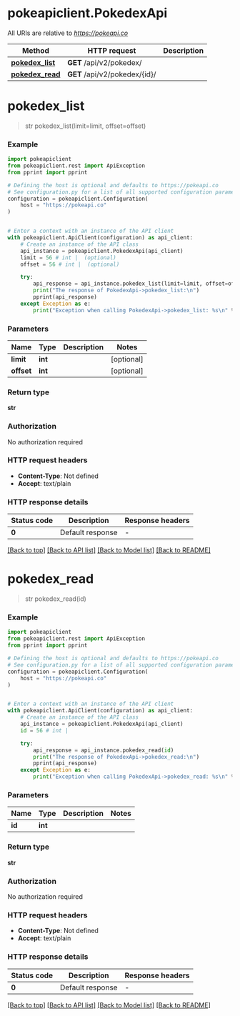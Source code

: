 # pokeapiclient.PokedexApi

All URIs are relative to *https://pokeapi.co*

Method | HTTP request | Description
------------- | ------------- | -------------
[**pokedex_list**](PokedexApi.md#pokedex_list) | **GET** /api/v2/pokedex/ | 
[**pokedex_read**](PokedexApi.md#pokedex_read) | **GET** /api/v2/pokedex/{id}/ | 


# **pokedex_list**
> str pokedex_list(limit=limit, offset=offset)

### Example


```python
import pokeapiclient
from pokeapiclient.rest import ApiException
from pprint import pprint

# Defining the host is optional and defaults to https://pokeapi.co
# See configuration.py for a list of all supported configuration parameters.
configuration = pokeapiclient.Configuration(
    host = "https://pokeapi.co"
)


# Enter a context with an instance of the API client
with pokeapiclient.ApiClient(configuration) as api_client:
    # Create an instance of the API class
    api_instance = pokeapiclient.PokedexApi(api_client)
    limit = 56 # int |  (optional)
    offset = 56 # int |  (optional)

    try:
        api_response = api_instance.pokedex_list(limit=limit, offset=offset)
        print("The response of PokedexApi->pokedex_list:\n")
        pprint(api_response)
    except Exception as e:
        print("Exception when calling PokedexApi->pokedex_list: %s\n" % e)
```



### Parameters


Name | Type | Description  | Notes
------------- | ------------- | ------------- | -------------
 **limit** | **int**|  | [optional] 
 **offset** | **int**|  | [optional] 

### Return type

**str**

### Authorization

No authorization required

### HTTP request headers

 - **Content-Type**: Not defined
 - **Accept**: text/plain

### HTTP response details

| Status code | Description | Response headers |
|-------------|-------------|------------------|
**0** | Default response |  -  |

[[Back to top]](#) [[Back to API list]](../README.md#documentation-for-api-endpoints) [[Back to Model list]](../README.md#documentation-for-models) [[Back to README]](../README.md)

# **pokedex_read**
> str pokedex_read(id)

### Example


```python
import pokeapiclient
from pokeapiclient.rest import ApiException
from pprint import pprint

# Defining the host is optional and defaults to https://pokeapi.co
# See configuration.py for a list of all supported configuration parameters.
configuration = pokeapiclient.Configuration(
    host = "https://pokeapi.co"
)


# Enter a context with an instance of the API client
with pokeapiclient.ApiClient(configuration) as api_client:
    # Create an instance of the API class
    api_instance = pokeapiclient.PokedexApi(api_client)
    id = 56 # int | 

    try:
        api_response = api_instance.pokedex_read(id)
        print("The response of PokedexApi->pokedex_read:\n")
        pprint(api_response)
    except Exception as e:
        print("Exception when calling PokedexApi->pokedex_read: %s\n" % e)
```



### Parameters


Name | Type | Description  | Notes
------------- | ------------- | ------------- | -------------
 **id** | **int**|  | 

### Return type

**str**

### Authorization

No authorization required

### HTTP request headers

 - **Content-Type**: Not defined
 - **Accept**: text/plain

### HTTP response details

| Status code | Description | Response headers |
|-------------|-------------|------------------|
**0** | Default response |  -  |

[[Back to top]](#) [[Back to API list]](../README.md#documentation-for-api-endpoints) [[Back to Model list]](../README.md#documentation-for-models) [[Back to README]](../README.md)


